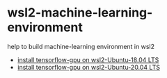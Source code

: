 # wsl2-machine-learning-environment
help to build machine-learning environment in wsl2

* [install tensorflow-gpu on wsl2-Ubuntu-18.04 LTS](https://github.com/Steve-Lee-CST/wsl2-machine-learning-environment/blob/main/wsl2_ubuntu1804_LTS_tensorflow-gpu.md)
* [install tensorflow-gpu on wsl2-Ubuntu-20.04 LTS](https://github.com/Steve-Lee-CST/wsl2-machine-learning-environment/blob/main/wsl2_ubuntu2004_LTS_tensorflow-gpu.md)
